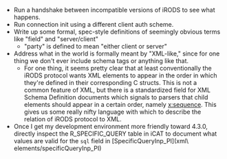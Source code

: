 - Run a handshake between incompatible versions of iRODS to see what happens.
- Run connection init using a different client auth scheme.
- Write up some formal, spec-style definitions of seemingly obvious terms like "field" and "server/client"
	- "party" is defined to mean "either client or server"
- Address what in the world is formally meant by "XML-like," since for one thing we don't ever include schema tags or anything like that. 
	- For one thing, it seems pretty clear that at least conventionally the iRODS protocol wants XML elements to appear in the order in which they're defined in their corresponding C structs. This is not a common feature of XML, but there is a standardized field for XML Schema Definition documents which signals to parsers that child elements should appear in a certain order, namely [x:sequence](https://www.w3schools.com/xml/el_sequence.asp). This gives us some really nifty language with which to describe the relation of iRODS protocol to XML.
- Once I get my development environment more friendly toward 4.3.0, directly inspect the R_SPECIFIC_QUERY table in iCAT to document what values are valid for the `sql` field in [SpecificQueryInp_PI](xml\ elements/specificQueryInp_PI)
